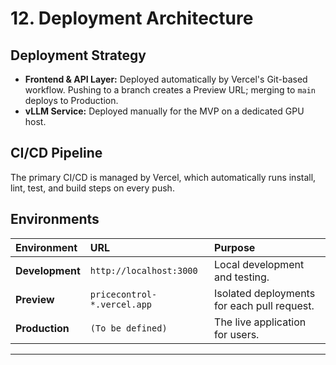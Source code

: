 # 12. Deployment Architecture
## Deployment Strategy
* **Frontend & API Layer:** Deployed automatically by Vercel's Git-based workflow. Pushing to a branch creates a Preview URL; merging to `main` deploys to Production.
* **vLLM Service:** Deployed manually for the MVP on a dedicated GPU host.
## CI/CD Pipeline
The primary CI/CD is managed by Vercel, which automatically runs install, lint, test, and build steps on every push.
## Environments
| Environment | URL | Purpose |
| :--- | :--- | :--- |
| **Development** | `http://localhost:3000` | Local development and testing. |
| **Preview** | `pricecontrol-*.vercel.app` | Isolated deployments for each pull request. |
| **Production** | `(To be defined)` | The live application for users. |
---
